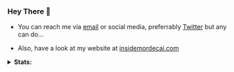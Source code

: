 <!-- Card guide: https://github.com/anuraghazra/github-readme-stats -->

### Hey There 👋

- You can reach me via [email](mailto:mk@insidemordecai.com) or social media, preferrably [Twitter](https://twitter.com/insidemordecai) but any can do...

- Also, have a look at my website at [insidemordecai.com](https://insidemordecai.com)


<details>
 <summary><b>Stats:</b></summary>
 
 <img height="180em" alt="Mordecai's GitHub Stats" src="https://github-readme-stats.vercel.app/api?username=insidemordecai&show_icons=true&include_all_commits=true&count_private=true&theme=graywhite&hide_border=true">
 <img height="180em" alt="Mordecai's Top Languages" src="https://github-readme-stats.vercel.app/api/top-langs?username=insidemordecai&layout=compact&theme=graywhite&hide_border=true&count_private=true">

</details>

<!--
- 🌱 I’m currently learning Flutter
- 💬 Coming soon: Update to my portfolio
- ⚡
- 🤔 I’m looking for help with ...
- 💬 Ask me about ...
- ⚡ Fun fact: ...
📫 
😄 Pronouns: he / him <br>
🔭 Currently working on my school project making use of Flutter <br>
-->
